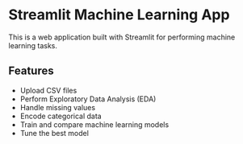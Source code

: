 # Streamlit Machine Learning App

This is a web application built with Streamlit for performing machine learning tasks.

## Features

- Upload CSV files
- Perform Exploratory Data Analysis (EDA)
- Handle missing values
- Encode categorical data
- Train and compare machine learning models
- Tune the best model
